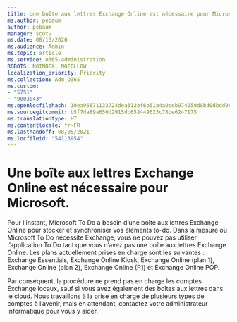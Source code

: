 ```yaml
---
title: Une boîte aux lettres Exchange Online est nécessaire pour Microsoft.
ms.author: pebaum
author: pebaum
manager: scotv
ms.date: 08/10/2020
ms.audience: Admin
ms.topic: article
ms.service: o365-administration
ROBOTS: NOINDEX, NOFOLLOW
localization_priority: Priority
ms.collection: Adm_O365
ms.custom:
- "5751"
- "9003043"
ms.openlocfilehash: 10ea96671133724dea312ef6b51a4a0ceb974050d8bd0dbdd9e89b895e76e671
ms.sourcegitcommit: b5f7da89a650d2915dc652449623c78be6247175
ms.translationtype: HT
ms.contentlocale: fr-FR
ms.lasthandoff: 08/05/2021
ms.locfileid: "54113954"
---
```

# <a name="microsoft-to-do-requires-an-exchange-online-mailbox"></a>Une boîte aux lettres Exchange Online est nécessaire pour Microsoft.

Pour l’instant, Microsoft To Do a besoin d’une boîte aux lettres Exchange Online pour stocker et synchroniser vos éléments to-do. Dans la mesure où Microsoft To Do nécessite Exchange, vous ne pouvez pas utiliser l’application To Do tant que vous n’avez pas une boîte aux lettres Exchange Online. Les plans actuellement prises en charge sont les suivantes : Exchange Essentials, Exchange Online Kiosk, Exchange Online (plan 1), Exchange Online (plan 2), Exchange Online (P1) et Exchange Online POP. 

Par conséquent, la procédure ne prend pas en charge les comptes Exchange locaux, sauf si vous avez également des boîtes aux lettres dans le cloud. Nous travaillons à la prise en charge de plusieurs types de comptes à l’avenir, mais en attendant, contactez votre administrateur informatique pour vous y aider.